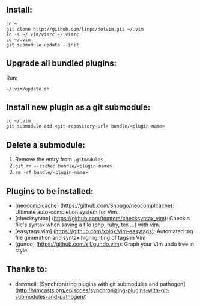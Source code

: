 Install:
--------

    cd ~
    git clone http://github.com/linpc/dotvim.git ~/.vim
    ln -s ~/.vim/vimrc ~/.vimrc
    cd ~/.vim
    git submodule update --init

Upgrade all bundled plugins:
------------------------------

Run:

    ~/.vim/update.sh

Install new plugin as a git submodule:
--------------------------------------

    cd ~/.vim
    git submodule add <git-repository-url> bundle/<plugin-name>

Delete a submodule:
-------------------

1. Remove the entry from `.gitmodules`
2. `git rm --cached bundle/<plugin-name>`
3. `rm -rf bundle/<plugin-name>`

Plugins to be installed:
------------------------

* [neocomplcache] (https://github.com/Shougo/neocomplcache): Ultimate auto-completion system for Vim.
* [checksyntax] (https://github.com/tomtom/checksyntax_vim): Check a file's syntax when saving a file (php, ruby, tex ...) with vim.
* [easytags.vim] (https://github.com/xolox/vim-easytags): Automated tag file generation and syntax highlighting of tags in Vim
* [gundo] (https://github.com/sjl/gundo.vim): Graph your Vim undo tree in style.

Thanks to:
----------

* drewneil: [Synchronizing plugins with git submodules and pathogen] (http://vimcasts.org/episodes/synchronizing-plugins-with-git-submodules-and-pathogen/)
